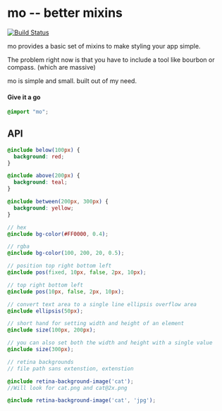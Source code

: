 mo -- better mixins
===============

[![Build Status](https://travis-ci.org/mojotech/mo.png)](https://travis-ci.org/mojotech/mo)

mo provides a basic set of mixins to make styling your app simple.

The problem right now is that you have to include a tool like bourbon or compass. (which are massive)

mo is simple and small. built out of my need.


#### Give it a go
```scss
@import "mo";
```


API
-----------


```scss
@include below(100px) {
  background: red;
}

@include above(200px) {
  background: teal;
}

@include between(200px, 300px) {
  background: yellow;
}

// hex
@include bg-color(#FF0000, 0.4);

// rgba
@include bg-color(100, 200, 20, 0.5);

// position top right bottom left
@include pos(fixed, 10px, false, 2px, 10px);

// top right bottom left
@include pos(10px, false, 2px, 10px);

// convert text area to a single line ellipsis overflow area
@include ellipsis(50px);

// short hand for setting width and height of an element
@include size(100px, 200px);

// you can also set both the width and height with a single value
@include size(300px);

// retina backgrounds
// file path sans extenstion, extenstion

@include retina-background-image('cat');
//Will look for cat.png and cat@2x.png

@include retina-background-image('cat', 'jpg');

```

